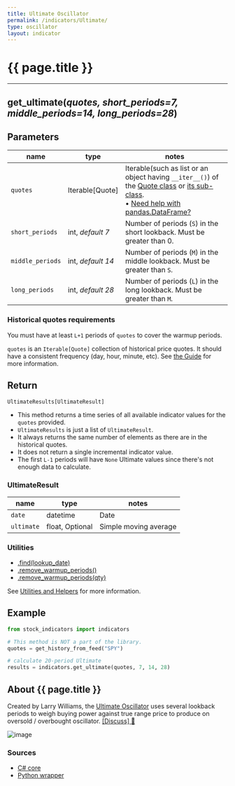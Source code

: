 ```yaml
---
title: Ultimate Oscillator
permalink: /indicators/Ultimate/
type: oscillator
layout: indicator
---
```


# {{ page.title }}

<hr>

## **get_ultimate**(*quotes, short_periods=7, middle_periods=14, long_periods=28*)

## Parameters

| name | type | notes
| -- |-- |--
| `quotes` | Iterable[Quote] | Iterable(such as list or an object having `__iter__()`) of the [Quote class]({{site.baseurl}}/guide/#historical-quotes) or [its sub-class]({{site.baseurl}}/guide/#using-custom-quote-classes). <br><span class='qna-dataframe'> • [Need help with pandas.DataFrame?]({{site.baseurl}}/guide/#using-pandasdataframe)</span>
| `short_periods` | int, *default 7* | Number of periods (`S`) in the short lookback.  Must be greater than 0.
| `middle_periods` | int, *default 14* | Number of periods (`M`) in the middle lookback.  Must be greater than `S`.
| `long_periods` | int, *default 28* | Number of periods (`L`) in the long lookback.  Must be greater than `M`.

### Historical quotes requirements

You must have at least `L+1` periods of `quotes` to cover the warmup periods.

`quotes` is an `Iterable[Quote]` collection of historical price quotes.  It should have a consistent frequency (day, hour, minute, etc).  See [the Guide]({{site.baseurl}}/guide/#historical-quotes) for more information.

## Return

```python
UltimateResults[UltimateResult]
```

- This method returns a time series of all available indicator values for the `quotes` provided.
- `UltimateResults` is just a list of `UltimateResult`.
- It always returns the same number of elements as there are in the historical quotes.
- It does not return a single incremental indicator value.
- The first `L-1` periods will have `None` Ultimate values since there's not enough data to calculate.

### UltimateResult

| name | type | notes
| -- |-- |--
| `date` | datetime | Date
| `ultimate` | float, Optional | Simple moving average

### Utilities

- [.find(lookup_date)]({{site.baseurl}}/utilities#find-indicator-result-by-date)
- [.remove_warmup_periods()]({{site.baseurl}}/utilities#remove-warmup-periods)
- [.remove_warmup_periods(qty)]({{site.baseurl}}/utilities#remove-warmup-periods)

See [Utilities and Helpers]({{site.baseurl}}/utilities#utilities-for-indicator-results) for more information.

## Example

```python
from stock_indicators import indicators

# This method is NOT a part of the library.
quotes = get_history_from_feed("SPY")

# calculate 20-period Ultimate
results = indicators.get_ultimate(quotes, 7, 14, 28)
```

## About {{ page.title }}

Created by Larry Williams, the [Ultimate Oscillator](https://en.wikipedia.org/wiki/Ultimate_oscillator) uses several lookback periods to weigh buying power against true range price to produce on oversold / overbought oscillator.
[[Discuss] :speech_balloon:]({{site.dotnet.repo}}/discussions/231 "Community discussion about this indicator")

![image]({{site.dotnet.charts}}/Ultimate.png)

### Sources

- [C# core]({{site.dotnet.src}}/s-z/Ultimate/Ultimate.Series.cs)
- [Python wrapper]({{site.sourceurl}}/ultimate.py)
